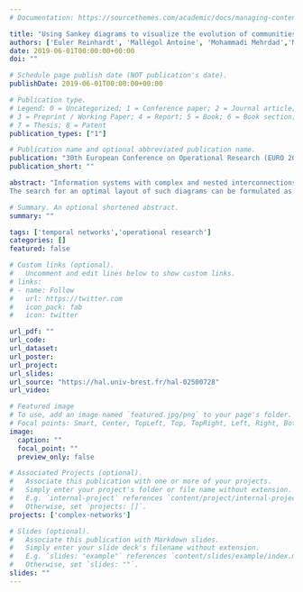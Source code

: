 ```yaml
---
# Documentation: https://sourcethemes.com/academic/docs/managing-content/

title: "Using Sankey diagrams to visualize the evolution of communities "
authors: ['Euler Reinhardt', 'Mallégol Antoine', 'Mohammadi Mehrdad','Meyer Patrick', 'Bothorel Cécile', 'Brisson Laurent']
date: 2019-06-01T00:00:00+00:00
doi: ""

# Schedule page publish date (NOT publication's date).
publishDate: 2019-06-01T00:00:00+00:00

# Publication type.
# Legend: 0 = Uncategorized; 1 = Conference paper; 2 = Journal article;
# 3 = Preprint / Working Paper; 4 = Report; 5 = Book; 6 = Book section;
# 7 = Thesis; 8 = Patent
publication_types: ["1"]

# Publication name and optional abbreviated publication name.
publication: "30th European Conference on Operational Research (EURO 2019)"
publication_short: ""

abstract: "Information systems with complex and nested interconnections are often represented by diagrams making these systems easier to understand and interpret. Particular such diagrams are Sankey diagrams, a visualization tool allowing to depict quantities of flow from one node set to another through a set of links or edges. We use the concept of Sankey diagrams to study the evolution of communities over time in temporal social networks. Particular emphasis is given on temporal motifs such as expansion or contraction of communities, birth or death and especially merging and splitting operations where nodes are transferred from one community to another. Such motifs give an overview on group evolution and are useful to understand social behaviors for large audience communities like online political debates or to make decisions for publishing strategies through the monitoring of co-authorship research papers.
The search for an optimal layout of such diagrams can be formulated as a combinatorial optimization problem closely related to crossing minimization in multi-layered graphs. We present and discuss numerical results obtained by solving this problem with hybrid methods based on genetic algorithms and simulated annealing. We also describe the data generator which provided the test instances of different size and configuration that we used to evaluate the performance of these methods. "

# Summary. An optional shortened abstract.
summary: ""

tags: ['temporal networks','operational research']
categories: []
featured: false

# Custom links (optional).
#   Uncomment and edit lines below to show custom links.
# links:
# - name: Follow
#   url: https://twitter.com
#   icon_pack: fab
#   icon: twitter

url_pdf: ""
url_code:
url_dataset:
url_poster:
url_project:
url_slides:
url_source: "https://hal.univ-brest.fr/hal-02500728"
url_video:

# Featured image
# To use, add an image named `featured.jpg/png` to your page's folder. 
# Focal points: Smart, Center, TopLeft, Top, TopRight, Left, Right, BottomLeft, Bottom, BottomRight.
image:
  caption: ""
  focal_point: ""
  preview_only: false

# Associated Projects (optional).
#   Associate this publication with one or more of your projects.
#   Simply enter your project's folder or file name without extension.
#   E.g. `internal-project` references `content/project/internal-project/index.md`.
#   Otherwise, set `projects: []`.
projects: ['complex-networks']

# Slides (optional).
#   Associate this publication with Markdown slides.
#   Simply enter your slide deck's filename without extension.
#   E.g. `slides: "example"` references `content/slides/example/index.md`.
#   Otherwise, set `slides: ""`.
slides: ""
---
```

